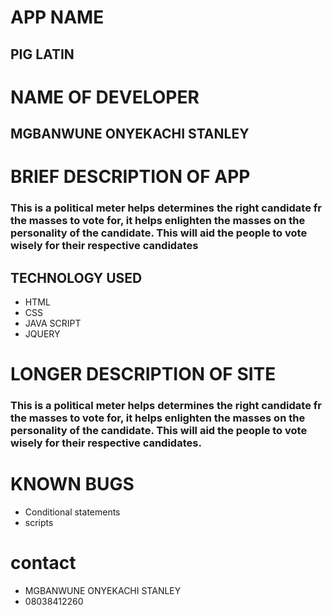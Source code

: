 # APP NAME #
## PIG LATIN ##
# NAME OF DEVELOPER #
## MGBANWUNE ONYEKACHI STANLEY  ##
# BRIEF DESCRIPTION OF APP #
### This is a political meter helps determines the right candidate fr the masses to vote for, it helps enlighten the masses on the personality of the candidate. This will aid the people to vote wisely for their respective candidates
## TECHNOLOGY USED 
* HTML
* CSS
* JAVA SCRIPT
* JQUERY
# LONGER DESCRIPTION OF SITE #
### This is a political meter helps determines the right candidate fr the masses to vote for, it helps enlighten the masses on the personality of the candidate. This will aid the people to vote wisely for their respective candidates.


# KNOWN BUGS
* Conditional statements
* scripts
# contact #
* MGBANWUNE ONYEKACHI STANLEY
* 08038412260


